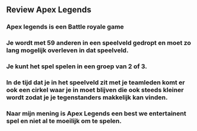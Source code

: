 ## Review Apex Legends

### Apex legends is een Battle royale game 
### Je wordt met 59 anderen in een speelveld gedropt en moet zo lang mogelijk overleven in dat speelveld.
### Je kunt het spel spelen in een groep van 2 of 3.
### In de tijd dat je in het speelveld zit met je teamleden komt er ook een cirkel waar je in moet blijven die ook steeds kleiner wordt zodat je je tegenstanders makkelijk kan vinden.
### Naar mijn mening is Apex Legends een best we entertainent spel en niet al te moeilijk om te spelen.